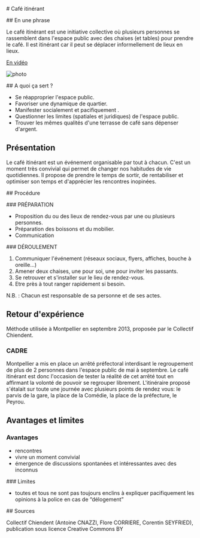 # Café itinérant

## En une phrase  

Le café itinérant est une initiative collective où plusieurs personnes se rassemblent dans l'espace public avec des chaises (et tables) pour prendre le café. Il est itinérant car il peut se déplacer informellement de lieux en lieux.

[En vidéo](https://www.youtube.com/watch?v=1--XI4_fszc)

![photo](http://1.bp.blogspot.com/-3OXg_WK0cTo/T7-iYDNc7XI/AAAAAAAAA0g/SCoIFCMP95M/s1600/salins3.jpg)

## A quoi ça sert ?

* Se réapproprier l'espace public.
* Favoriser une dynamique de quartier.
* Manifester socialement et pacifiquement .
* Questionner les limites (spatiales et juridiques) de l'espace public.
* Trouver les mêmes qualités d'une terrasse de café sans dépenser d'argent.

## Présentation 

Le café itinérant est un événement organisable par tout à chacun. C'est un moment très convivial qui permet de changer nos habitudes de vie quotidiennes. Il propose de prendre le temps de sortir,  de rentabiliser et optimiser son temps et d'apprécier les rencontres inopinées. 

## Procédure 

### PRÉPARATION

* Proposition du ou des lieux de rendez-vous par une ou plusieurs personnes.
* Préparation des boissons et du mobilier.
* Communication


### DÉROULEMENT

1. Communiquer l'événement (réseaux sociaux, flyers, affiches, bouche à oreille...)
2. Amener deux chaises, une pour soi, une pour inviter les passants.
3. Se retrouver et s'installer sur le lieu de rendez-vous.
4. Etre près à tout ranger rapidement si besoin.

N.B. : Chacun est responsable de sa personne et de ses actes.

## Retour d'expérience

Méthode utilisée à Montpellier en septembre 2013, proposée par le Collectif Chiendent.

### CADRE

Montpellier a mis en place un arrêté préfectoral interdisant le regroupement de plus de 2 personnes dans l'espace public de mai à septembre.
Le café itinérant est donc l'occasion de tester la réalité de cet arrêté tout en affirmant la volonté de pouvoir se regrouper librement.
L'itinéraire proposé s'étalait sur toute une journée avec plusieurs points de rendez vous:  le parvis de la gare, la place de la Comédie, la place de la préfecture, le Peyrou.

## Avantages et limites 

### Avantages 
* rencontres
* vivre un moment convivial
* émergence de discussions spontanées et intéressantes avec des inconnus

### Limites 
* toutes et tous ne sont pas toujours enclins à expliquer pacifiquement les opinions à la police en cas de “délogement”

## Sources

Collectif Chiendent (Antoine CNAZZI, Flore CORRIERE, Corentin SEYFRIED), publication sous licence Creative Commons BY
